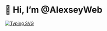 # 👋 Hi, I’m @AlexseyWeb

[![Typing SVG](https://readme-typing-svg.herokuapp.com?color=%2886BCF7&lines=Learning+Computer+science+and+Web)](https://git.io/typing-svg)
